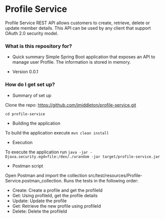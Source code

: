 # Profile Service #

Profile Service REST API allows customers to create, retrieve, delete or update member details. 
This API can be used by any client that support OAuth 2.0 security model.

### What is this repository for? ###

* Quick summary
Simple Spring Boot application that exposes an API to manage user Profile. The information is stored in memory.

* Version
0.0.1

### How do I get set up? ###

* Summary of set up

Clone the repo: https://github.com/jmiddleton/profile-service.git

`cd profile-service`

* Building the application

To build the application execute `mvn clean install`

* Execution

To execute the application run `java -jar -Djava.security.egd=file:/dev/./urandom -jar target/profile-service.jar`

* Postman script

Open Postman and import the collection src/test/resources/Profile-Service.postman_collection.
Runs the tests in the following order:

* Create: Create a profile and get the profileId
* Get: Using profileId, get the profile details
* Update: Update the profile
* Get: Retrieve the new profile using profileId
* Delete: Delete the profileId
